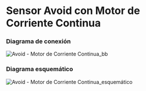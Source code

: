 # Sensor Avoid con Motor de Corriente Continua
### Diagrama de conexión
![Avoid - Motor de Corriente Continua_bb](https://user-images.githubusercontent.com/70409607/223870784-d6ddf9cb-07f9-4f9c-a364-2cc47e1a80e3.png)
### Diagrama esquemático
![Avoid - Motor de Corriente Continua_esquemático](https://user-images.githubusercontent.com/70409607/223870799-f686d85b-da4a-48fc-b78b-166c81b8d091.png)
